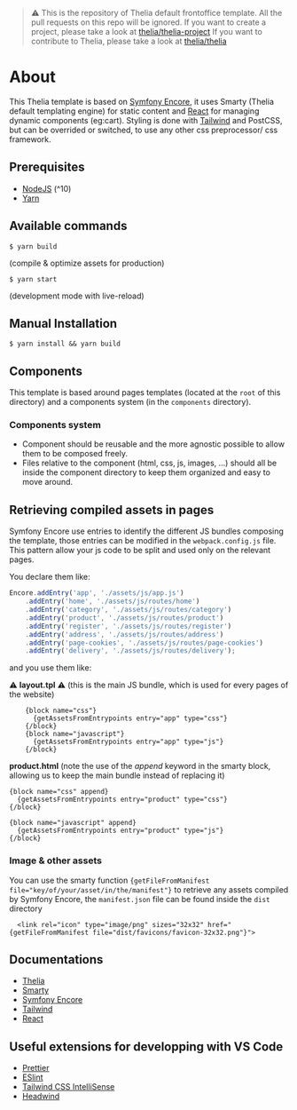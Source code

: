 > ⚠ This is the repository of Thelia default frontoffice template. All the pull requests on this repo will be ignored.
> If you want to create a project, please take a look at [thelia/thelia-project](https://github.com/thelia/thelia-project)
> If you want to contribute to Thelia, please take a look at [thelia/thelia](https://github.com/thelia/thelia)



# About
This Thelia template is based on [Symfony Encore](https://symfony.com/doc/current/frontend.html), it uses Smarty (Thelia default templating engine) for static content and [React](https://reactjs.org) for managing dynamic components (eg:cart).
Styling is done with [Tailwind](https://tailwindcss.com) and PostCSS, but can be overrided or switched, to use any other css preprocessor/ css framework.


## Prerequisites
* [NodeJS](https://nodejs.org/) (^10)
* [Yarn](https://yarnpkg.com/)


## Available commands
```console
$ yarn build
```
(compile & optimize assets for production)

```console
$ yarn start
```
(development mode with live-reload)


## Manual Installation
```console
$ yarn install && yarn build
```

## Components

This template is based around pages templates (located at the `root` of this directory) and a components system (in the `components` directory).

### Components system
- Component should be reusable and the more agnostic possible to allow them to be composed freely.
- Files relative to the component (html, css, js, images, ...) should all be inside the component directory to keep them organized and easy to move around.

## Retrieving compiled assets in pages
Symfony Encore use entries to identify the different JS bundles composing the template, those entries can be modified in the `webpack.config.js` file.
This pattern allow your js code to be split and used only on the relevant pages.

You declare them like:

``` javascript
Encore.addEntry('app', './assets/js/app.js')
	.addEntry('home', './assets/js/routes/home')
	.addEntry('category', './assets/js/routes/category')
	.addEntry('product', './assets/js/routes/product')
	.addEntry('register', './assets/js/routes/register')
	.addEntry('address', './assets/js/routes/address')
	.addEntry('page-cookies', './assets/js/routes/page-cookies')
	.addEntry('delivery', './assets/js/routes/delivery');
```

and you use them like:

⚠️ **layout.tpl** ⚠️ (this is the main JS bundle, which is used for every pages of the website)
``` smarty
    {block name="css"}
      {getAssetsFromEntrypoints entry="app" type="css"}
    {/block}
    {block name="javascript"}
      {getAssetsFromEntrypoints entry="app" type="js"}
    {/block}
```

**product.html** (note the use of the *append* keyword in the smarty block, allowing us to keep the main bundle instead of replacing it)
```smarty
{block name="css" append}
  {getAssetsFromEntrypoints entry="product" type="css"}
{/block}

{block name="javascript" append}
  {getAssetsFromEntrypoints entry="product" type="js"}
{/block}
```

### Image & other assets
You can use the smarty function `{getFileFromManifest file="key/of/your/asset/in/the/manifest"}` to retrieve any assets compiled by Symfony Encore, the `manifest.json` file can be found inside the `dist` directory

```smarty
  <link rel="icon" type="image/png" sizes="32x32" href="{getFileFromManifest file="dist/favicons/favicon-32x32.png"}">
```


## Documentations
  * [Thelia](http://doc.thelia.net)
  * [Smarty](https://www.smarty.net/)
  * [Symfony Encore](https://symfony.com/doc/current/frontend.html)
  * [Tailwind](https://tailwindcss.com)
  * [React](https://reactjs.org)


## Useful extensions for developping with VS Code
  * [Prettier](https://marketplace.visualstudio.com/items?itemName=esbenp.prettier-vscode)
  * [ESlint](https://marketplace.visualstudio.com/items?itemName=dbaeumer.vscode-eslint)
  * [Tailwind CSS IntelliSense](https://marketplace.visualstudio.com/items?itemName=bradlc.vscode-tailwindcss)
  * [Headwind](https://marketplace.visualstudio.com/items?itemName=heybourn.headwind)

